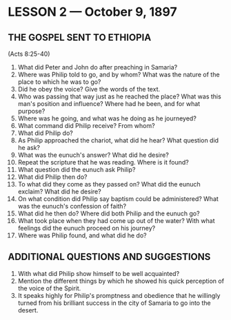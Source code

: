 # LESSON 2 — October 9, 1897

## THE GOSPEL SENT TO ETHIOPIA
(Acts 8:25-40)

1. What did Peter and John do after preaching in Samaria?
2. Where was Philip told to go, and by whom? What was the nature of the place to which he was to go?
3. Did he obey the voice? Give the words of the text.
4. Who was passing that way just as he reached the place? What was this man's position and influence? Where had he been, and for what purpose?
5. Where was he going, and what was he doing as he journeyed?
6. What command did Philip receive? From whom?
7. What did Philip do?
8. As Philip approached the chariot, what did he hear? What question did he ask?
9. What was the eunuch's answer? What did he desire?
10. Repeat the scripture that he was reading. Where is it found?
11. What question did the eunuch ask Philip?
12. What did Philip then do?
13. To what did they come as they passed on? What did the eunuch exclaim? What did he desire?
14. On what condition did Philip say baptism could be administered? What was the eunuch's confession of faith?
15. What did he then do? Where did both Philip and the eunuch go?
16. What took place when they had come up out of the water? With what feelings did the eunuch proceed on his journey?
17. Where was Philip found, and what did he do?

## ADDITIONAL QUESTIONS AND SUGGESTIONS

1. With what did Philip show himself to be well acquainted?
2. Mention the different things by which he showed his quick perception of the voice of the Spirit.
3. It speaks highly for Philip's promptness and obedience that he willingly turned from his brilliant success in the city of Samaria to go into the desert.